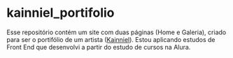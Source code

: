 # kainniel_portifolio
Esse repositório contém um site com duas páginas (Home e Galeria), criado para ser o portifólio de um artista (<a href="https://twitter.com/Kainniel_Luna">Kainniel</a>).
Estou aplicando estudos de Front End que desenvolvi a partir do estudo de cursos na Alura.
